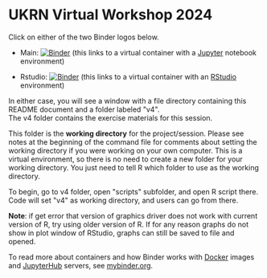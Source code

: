 # UKRN Virtual Workshop 2024

Click on either of the two Binder logos below.

- Main: [![Binder](https://mybinder.org/badge_logo.svg)](https://mybinder.org/v2/gh/mattcingram/UKRN_virtual_workshop_2024/main) (this links to a virtual container with a [Jupyter](https://jupyter.org/) notebook environment)

- Rstudio: [![Binder](https://mybinder.org/badge_logo.svg)](https://mybinder.org/v2/gh/mattcingram/UKRN_virtual_workshop_2024/main?urlpath=rstudio) (this links to a virtual container with an [RStudio](https://posit.co/products/open-source/rstudio/) environment)

In either case, you will see a window with a file directory containing this README document and a folder labeled "v4".  
The v4 folder contains the exercise materials for this session.  

This folder is the __working directory__ for the project/session. Please see notes at the beginning of the command file for comments about setting the working directory if you were working on your own computer.
This is a virtual environment, so there is no need to create a new folder for your working directory. You just need to tell R which folder to use as the working directory.

To begin, go to v4 folder, open "scripts" subfolder, and open R script there. Code will set "v4" as working directory, and users can go from there.  

__Note__: if get error that version of graphics driver does not work with current version of R, try using older version of R.
If for any reason graphs do not show in plot window of RStudio, graphs can still be saved to file and opened.
  
To read more about containers and how Binder works with [Docker](https://docker.com/) images and [JupyterHub](https://jupyter.org/hub) servers, see [mybinder.org](https://mybinder.org).

